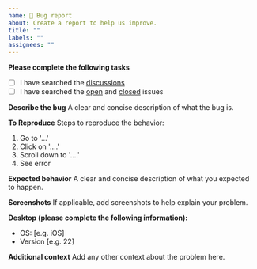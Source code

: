 ```yaml
---
name: 🐛 Bug report
about: Create a report to help us improve.
title: ""
labels: ""
assignees: ""
---
```


**Please complete the following tasks**

- [ ] I have searched the [discussions](https://github.com/geem-lab/overreact/discussions)
- [ ] I have searched the [open](https://github.com/geem-lab/overreact/issues) and [closed](https://github.com/geem-lab/overreact/issues?q=is%3Aissue+is%3Aclosed) issues

**Describe the bug**
A clear and concise description of what the bug is.

**To Reproduce**
Steps to reproduce the behavior:

1. Go to '...'
2. Click on '....'
3. Scroll down to '....'
4. See error

**Expected behavior**
A clear and concise description of what you expected to happen.

**Screenshots**
If applicable, add screenshots to help explain your problem.

**Desktop (please complete the following information):**

- OS: [e.g. iOS]
- Version [e.g. 22]

**Additional context**
Add any other context about the problem here.
